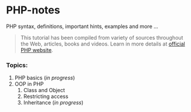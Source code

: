 # PHP-notes
PHP syntax, definitions, important hints, examples and more ...

> This tutorial has been compiled from variety of sources throughout the Web, articles, books and videos. Learn in more details at [official PHP website](http://php.net/).

### Topics:

1. PHP basics (_in progress_)
2. OOP in PHP
    1. Class and Object
    2. Restricting access
    3. Inheritance (_in progress_)

